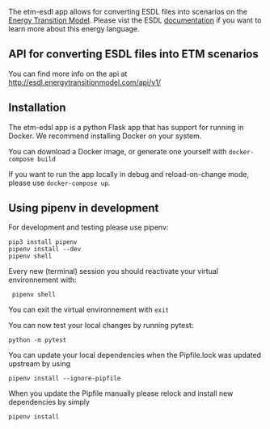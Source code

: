 The etm-esdl app allows for converting ESDL files into scenarios on the [Energy Transition Model](https://pro.energytransitionmodel.com/). Please vist the ESDL [documentation](https://energytransition.gitbook.io/esdl/) if you want to learn more about this energy language.

## API for converting ESDL files into ETM scenarios
You can find more info on the api at http://esdl.energytransitionmodel.com/api/v1/

## Installation
The etm-edsl app is a python Flask app that has support for running in Docker. We recommend
installing Docker on your system.

You can download a Docker image, or generate one yourself with `docker-compose build`

If you want to run the app locally in debug and reload-on-change mode, please use `docker-compose up`.

## Using pipenv in development
For development and testing please use pipenv:
```
pip3 install pipenv
pipenv install --dev
pipenv shell
```

Every new (terminal) session you should reactivate your virtual environnement with:
```
 pipenv shell
```
You can exit the virtual environnement with `exit`

You can now test your local changes by running pytest:
```
python -m pytest
```

You can update your local dependencies when the Pipfile.lock was updated upstream by using
```
pipenv install --ignore-pipfile
```

When you update the Pipfile manually please relock and install new dependencies by simply
```
pipenv install
```
